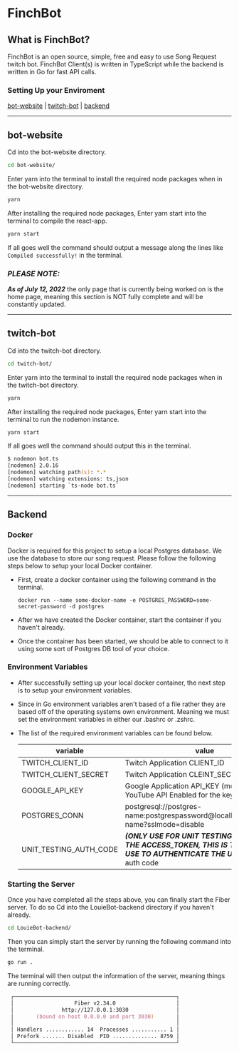 
# **FinchBot**

## **What is FinchBot?**

FinchBot is an open source, simple, free and easy to use Song Request twitch bot. FinchBot Client(s) is written in TypeScript while the backend is written in Go for fast API calls.

### **Setting Up your Enviroment**

[bot-website](#bot-website) | [twitch-bot](#twitch-bot) | [backend](#backend)

---

## bot-website

Cd into the bot-website directory.

``` zsh
cd bot-website/
```

Enter yarn into the terminal to install the required node packages when in the bot-website directory.

``` zsh
yarn
```

After installing the required node packages, Enter yarn start into the terminal to compile the react-app.

``` zsh
yarn start
```

If all goes well the command should output a message along the lines like `Compiled successfully!` in the terminal.

### ***PLEASE NOTE:***

***As of July 12, 2022*** the only page that is currently being worked on is the home page, meaning this section is NOT fully complete and will be constantly updated.

---

## twitch-bot

Cd into the twitch-bot directory.

``` zsh
cd twitch-bot/
```

Enter yarn into the terminal to install the required node packages when in the twitch-bot directory.

``` zsh
yarn
```

After installing the required node packages, Enter yarn start into the terminal to run the nodemon instance.

``` zsh
yarn start
```

If all goes well the command should output this in the terminal.

``` zsh
$ nodemon bot.ts
[nodemon] 2.0.16
[nodemon] watching path(s): *.*
[nodemon] watching extensions: ts,json
[nodemon] starting `ts-node bot.ts`
```

---

## **Backend**

### Docker

Docker is required for this project to setup a local Postgres database. We use the database to store our song request. Please follow the following steps below to setup your local Docker container.

- First, create a docker container using the following command in the terminal.

    ``` docker
    docker run --name some-docker-name -e POSTGRES_PASSWORD=some-secret-password -d postgres
    ```

- After we have created the Docker container, start the container if you haven't already.

- Once the container has been started, we should be able to connect to it using some sort of Postgres DB tool of your choice.

### Environment Variables

- After successfully setting up your local docker container, the next step is to setup your environment variables.

- Since in Go environment variables aren't based of a file rather they are based off of the operating systems own environment. Meaning we must set the environment variables in either our .bashrc or .zshrc.

- The list of the required environment variables can be found below.

    |  variable | value |
    |---|---|
    |  TWITCH_CLIENT_ID | Twitch Application CLIENT_ID   |
    |  TWITCH_CLIENT_SECRET | Twitch Application CLEINT_SECRET  |  
    |  GOOGLE_API_KEY | Google Application API_KEY (most have YouTube API Enabled for the key to work) |
    | POSTGRES_CONN | postgresql://postgres-name:postgrespassword@localhost:port/table-name?sslmode=disable |
    | UNIT_TESTING_AUTH_CODE | ***(ONLY USE FOR UNIT TESTING! THIS IS NOT THE ACCESS_TOKEN, THIS IS THE CODE YOU USE TO AUTHENTICATE THE USER)*** twitch auth code  |

### Starting the Server

Once you have completed all the steps above, you can finally start the Fiber server. To do so Cd into the LouieBot-backend directory if you haven't already.

``` zsh
cd LouieBot-backend/
```

Then you can simply start the server by running the following command into the terminal.

```zsh
go run .
```

The terminal will then output the information of the server, meaning things are running correctly.

```zsh
 ┌───────────────────────────────────────────────────┐
 │                   Fiber v2.34.0                   │
 │               http://127.0.0.1:3030               │
 │       (bound on host 0.0.0.0 and port 3030)       │
 │                                                   │
 │ Handlers ............ 14  Processes ........... 1 │
 │ Prefork ....... Disabled  PID .............. 8759 │
 └───────────────────────────────────────────────────┘
```
